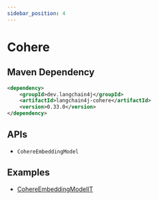 ```yaml
---
sidebar_position: 4
---
```


# Cohere

## Maven Dependency

```xml
<dependency>
    <groupId>dev.langchain4j</groupId>
    <artifactId>langchain4j-cohere</artifactId>
    <version>0.33.0</version>
</dependency>
```

## APIs

- `CohereEmbeddingModel`


## Examples

- [CohereEmbeddingModelIT](https://github.com/langchain4j/langchain4j/blob/main/langchain4j-cohere/src/test/java/dev/langchain4j/model/cohere/CohereEmbeddingModelIT.java)
